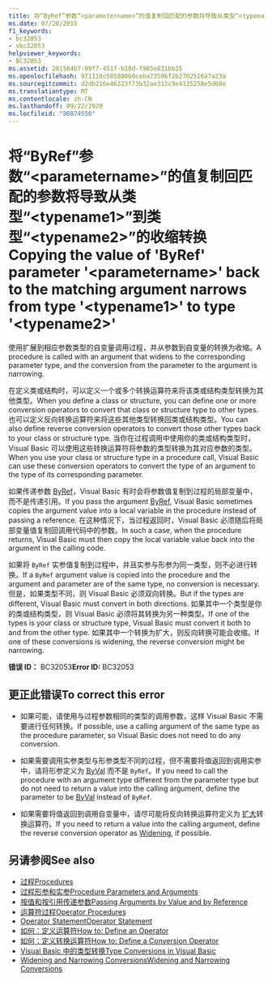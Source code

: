 ```yaml
---
title: 将“ByRef”参数“<parametername>”的值复制回匹配的参数将导致从类型“<typename1>”到类型“<typename2>”的收缩转换
ms.date: 07/20/2015
f1_keywords:
- bc32053
- vbc32053
helpviewer_keywords:
- BC32053
ms.assetid: 281564b7-99f7-451f-b10d-f985e831bb25
ms.openlocfilehash: 971110c505800b0ceba73506f2b2702516a7a23a
ms.sourcegitcommit: d2db216e46323f73b32ae312c9e4135258e5d68e
ms.translationtype: MT
ms.contentlocale: zh-CN
ms.lasthandoff: 09/22/2020
ms.locfileid: "90874550"
---
```

# <a name="copying-the-value-of-byref-parameter-parametername-back-to-the-matching-argument-narrows-from-type-typename1-to-type-typename2"></a><span data-ttu-id="767ca-102">将“ByRef”参数“\<parametername>”的值复制回匹配的参数将导致从类型“\<typename1>”到类型“\<typename2>”的收缩转换</span><span class="sxs-lookup"><span data-stu-id="767ca-102">Copying the value of 'ByRef' parameter '\<parametername>' back to the matching argument narrows from type '\<typename1>' to type '\<typename2>'</span></span>

<span data-ttu-id="767ca-103">使用扩展到相应参数类型的自变量调用过程，并从参数到自变量的转换为收缩。</span><span class="sxs-lookup"><span data-stu-id="767ca-103">A procedure is called with an argument that widens to the corresponding parameter type, and the conversion from the parameter to the argument is narrowing.</span></span>  
  
 <span data-ttu-id="767ca-104">在定义类或结构时，可以定义一个或多个转换运算符来将该类或结构类型转换为其他类型。</span><span class="sxs-lookup"><span data-stu-id="767ca-104">When you define a class or structure, you can define one or more conversion operators to convert that class or structure type to other types.</span></span> <span data-ttu-id="767ca-105">也可以定义反向转换运算符来将这些其他类型转换回类或结构类型。</span><span class="sxs-lookup"><span data-stu-id="767ca-105">You can also define reverse conversion operators to convert those other types back to your class or structure type.</span></span> <span data-ttu-id="767ca-106">当你在过程调用中使用你的类或结构类型时，Visual Basic 可以使用这些转换运算符将参数的类型转换为其对应参数的类型。</span><span class="sxs-lookup"><span data-stu-id="767ca-106">When you use your class or structure type in a procedure call, Visual Basic can use these conversion operators to convert the type of an argument to the type of its corresponding parameter.</span></span>  
  
 <span data-ttu-id="767ca-107">如果传递参数 [ByRef](../modifiers/byref.md)，Visual Basic 有时会将参数值复制到过程的局部变量中，而不是传递引用。</span><span class="sxs-lookup"><span data-stu-id="767ca-107">If you pass the argument [ByRef](../modifiers/byref.md), Visual Basic sometimes copies the argument value into a local variable in the procedure instead of passing a reference.</span></span> <span data-ttu-id="767ca-108">在这种情况下，当过程返回时，Visual Basic 必须随后将局部变量值复制回调用代码中的参数。</span><span class="sxs-lookup"><span data-stu-id="767ca-108">In such a case, when the procedure returns, Visual Basic must then copy the local variable value back into the argument in the calling code.</span></span>  
  
 <span data-ttu-id="767ca-109">如果将 `ByRef` 实参值复制到过程中，并且实参与形参为同一类型，则不必进行转换。</span><span class="sxs-lookup"><span data-stu-id="767ca-109">If a `ByRef` argument value is copied into the procedure and the argument and parameter are of the same type, no conversion is necessary.</span></span> <span data-ttu-id="767ca-110">但是，如果类型不同，则 Visual Basic 必须双向转换。</span><span class="sxs-lookup"><span data-stu-id="767ca-110">But if the types are different, Visual Basic must convert in both directions.</span></span> <span data-ttu-id="767ca-111">如果其中一个类型是你的类或结构类型，则 Visual Basic 必须将其转换为另一种类型。</span><span class="sxs-lookup"><span data-stu-id="767ca-111">If one of the types is your class or structure type, Visual Basic must convert it both to and from the other type.</span></span> <span data-ttu-id="767ca-112">如果其中一个转换为扩大，则反向转换可能会收缩。</span><span class="sxs-lookup"><span data-stu-id="767ca-112">If one of these conversions is widening, the reverse conversion might be narrowing.</span></span>  
  
 <span data-ttu-id="767ca-113">**错误 ID：** BC32053</span><span class="sxs-lookup"><span data-stu-id="767ca-113">**Error ID:** BC32053</span></span>  
  
## <a name="to-correct-this-error"></a><span data-ttu-id="767ca-114">更正此错误</span><span class="sxs-lookup"><span data-stu-id="767ca-114">To correct this error</span></span>  
  
- <span data-ttu-id="767ca-115">如果可能，请使用与过程参数相同的类型的调用参数，这样 Visual Basic 不需要进行任何转换。</span><span class="sxs-lookup"><span data-stu-id="767ca-115">If possible, use a calling argument of the same type as the procedure parameter, so Visual Basic does not need to do any conversion.</span></span>  
  
- <span data-ttu-id="767ca-116">如果需要调用实参类型与形参类型不同的过程，但不需要将值返回到调用实参中，请将形参定义为 [ByVal](../modifiers/byval.md) 而不是 `ByRef`。</span><span class="sxs-lookup"><span data-stu-id="767ca-116">If you need to call the procedure with an argument type different from the parameter type but do not need to return a value into the calling argument, define the parameter to be [ByVal](../modifiers/byval.md) instead of `ByRef`.</span></span>  
  
- <span data-ttu-id="767ca-117">如果需要将值返回到调用自变量中，请尽可能将反向转换运算符定义为 [扩大](../modifiers/widening.md)转换运算符。</span><span class="sxs-lookup"><span data-stu-id="767ca-117">If you need to return a value into the calling argument, define the reverse conversion operator as [Widening](../modifiers/widening.md), if possible.</span></span>  
  
## <a name="see-also"></a><span data-ttu-id="767ca-118">另请参阅</span><span class="sxs-lookup"><span data-stu-id="767ca-118">See also</span></span>

- [<span data-ttu-id="767ca-119">过程</span><span class="sxs-lookup"><span data-stu-id="767ca-119">Procedures</span></span>](../../programming-guide/language-features/procedures/index.md)
- [<span data-ttu-id="767ca-120">过程形参和实参</span><span class="sxs-lookup"><span data-stu-id="767ca-120">Procedure Parameters and Arguments</span></span>](../../programming-guide/language-features/procedures/procedure-parameters-and-arguments.md)
- [<span data-ttu-id="767ca-121">按值和按引用传递参数</span><span class="sxs-lookup"><span data-stu-id="767ca-121">Passing Arguments by Value and by Reference</span></span>](../../programming-guide/language-features/procedures/passing-arguments-by-value-and-by-reference.md)
- [<span data-ttu-id="767ca-122">运算符过程</span><span class="sxs-lookup"><span data-stu-id="767ca-122">Operator Procedures</span></span>](../../programming-guide/language-features/procedures/operator-procedures.md)
- [<span data-ttu-id="767ca-123">Operator Statement</span><span class="sxs-lookup"><span data-stu-id="767ca-123">Operator Statement</span></span>](../statements/operator-statement.md)
- [<span data-ttu-id="767ca-124">如何：定义运算符</span><span class="sxs-lookup"><span data-stu-id="767ca-124">How to: Define an Operator</span></span>](../../programming-guide/language-features/procedures/how-to-define-an-operator.md)
- [<span data-ttu-id="767ca-125">如何：定义转换运算符</span><span class="sxs-lookup"><span data-stu-id="767ca-125">How to: Define a Conversion Operator</span></span>](../../programming-guide/language-features/procedures/how-to-define-a-conversion-operator.md)
- [<span data-ttu-id="767ca-126">Visual Basic 中的类型转换</span><span class="sxs-lookup"><span data-stu-id="767ca-126">Type Conversions in Visual Basic</span></span>](../../programming-guide/language-features/data-types/type-conversions.md)
- [<span data-ttu-id="767ca-127">Widening and Narrowing Conversions</span><span class="sxs-lookup"><span data-stu-id="767ca-127">Widening and Narrowing Conversions</span></span>](../../programming-guide/language-features/data-types/widening-and-narrowing-conversions.md)
